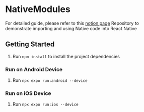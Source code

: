 # NativeModules

For detailed guide, please refer to this [notion page](https://www.notion.so/carro/Native-Modules-Recording-API-6c1ddae131e34b16ab2d955a35ece870)
Repository to demonstrate importing and using Native code into React Native

## Getting Started

1. Run ```npm install``` to install the project dependencies

### Run on Android Device
1. Run ```npx expo run:android --device```

### Run on iOS Device
1. Run ```npx expo run:ios --device```



